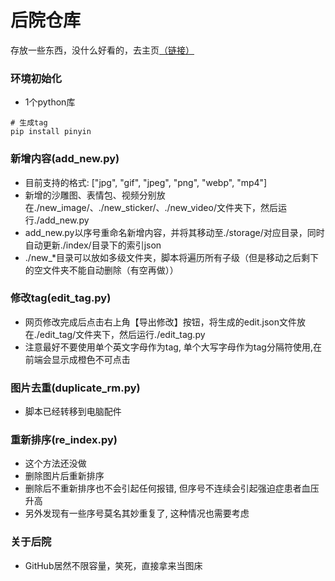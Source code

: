 # 后院仓库
存放一些东西，没什么好看的，去主页[（链接）](https://umas2022.github.io)


### 环境初始化
- 1个python库
```
# 生成tag
pip install pinyin
```


### 新增内容(add_new.py)
- 目前支持的格式: ["jpg", "gif", "jpeg", "png", "webp", "mp4"]
- 新增的沙雕图、表情包、视频分别放在./new_image/、./new_sticker/、./new_video/文件夹下，然后运行./add_new.py
- add_new.py以序号重命名新增内容，并将其移动至./storage/对应目录，同时自动更新./index/目录下的索引json
- ./new_*目录可以放如多级文件夹，脚本将遍历所有子级（但是移动之后剩下的空文件夹不能自动删除（有空再做））


### 修改tag(edit_tag.py)
- 网页修改完成后点击右上角【导出修改】按钮，将生成的edit.json文件放在./edit_tag/文件夹下，然后运行./edit_tag.py
- 注意最好不要使用单个英文字母作为tag, 单个大写字母作为tag分隔符使用,在前端会显示成橙色不可点击


### 图片去重(duplicate_rm.py)
- 脚本已经转移到电脑配件



### 重新排序(re_index.py)
- 这个方法还没做
- 删除图片后重新排序
- 删除后不重新排序也不会引起任何报错, 但序号不连续会引起强迫症患者血压升高
- 另外发现有一些序号莫名其妙重复了, 这种情况也需要考虑




### 关于后院
- GitHub居然不限容量，笑死，直接拿来当图床
